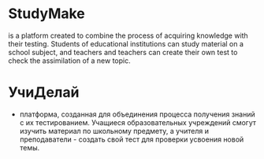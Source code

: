 # StudyMake
is a platform created to combine the process of acquiring knowledge with their testing. Students of educational institutions can study material on a school subject, and teachers and teachers can create their own test to check the assimilation of a new topic.

# УчиДелай
- платформа, созданная для объединения процесса получения знаний с их тестированием. Учащиеся образовательных учреждений смогут изучить материал по школьному предмету, а учителя и преподаватели - создать свой тест для проверки усвоения новой темы.
